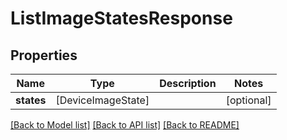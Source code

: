 # ListImageStatesResponse

## Properties
Name | Type | Description | Notes
------------ | ------------- | ------------- | -------------
**states** | [DeviceImageState] |  | [optional] 

[[Back to Model list]](../README.md#documentation-for-models) [[Back to API list]](../README.md#documentation-for-api-endpoints) [[Back to README]](../README.md)


